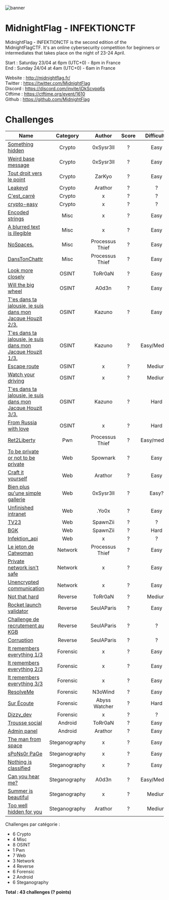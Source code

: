 ![banner](https://i.ibb.co/hFPd3zG/MCTF.png)

# MidnightFlag  - INFEKTIONCTF

MidnightFlag - INFEKTIONCTF is the second edition of the MidnightFlagCTF. It's an online cybersecurity competition for beginners or intermediates that takes place on the night of 23-24 April.

Start : Saturday 23/04 at 6pm (UTC+0) - 8pm in France<br>
End : Sunday 24/04 at 4am (UTC+0) - 6am in France 

Website : http://midnightflag.fr/<br>
Twitter : https://twitter.com/MidnightFlag<br>
Discord : https://discord.com/invite/jDkScvpq6s<br>
Ctftime : https://ctftime.org/event/1610<br>
Github  : https://github.com/MidnightFlag

# Challenges

| Name                                                             | Category      | Author     | Score  | Difficulty |
|------------------------------------------------------------------|:-------------:|:----------:|:------:|:----------:|
| [Something hidden](Cryptographie/Something_hidden)               | Crypto        | 0xSysr3ll  | ?      |Easy        |
| [Weird base message](Cryptographie/weird_base_message)           | Crypto        | 0xSysr3ll  | ?      |Easy        |
| [Tout droit vers le point](Cryptographie/Tout-droit-vers-le-point)| Crypto       | ZarKyo     | ?      |Easy        |
| [Leakeyd](Cryptographie/Leakeyd)                                 | Crypto        | Arathor    | ?      |?           |
| [C'est_carré](Cryptographie/c'est_carré)                                 | Crypto        | x    | ?      |?           |
| [crypto-easy](Cryptographie/crypto-easy)                                 | Crypto        | x    | ?      |?           |  
| [Encoded strings](Misc/encoded_strings)                          | Misc          | x          | ?      |Easy        |
| [A blurred text is illegible](Misc/a_blurred_text_is_illegible)  | Misc          | x          | ?      | Easy       |
| [NoSpaces.](Misc/No_space)                                       | Misc          | Processus Thief     | ?     |Easy|
| [DansTonChattr](Misc/dans_ton_chattr)                            | Misc          | Processus Thief     | ?     |Easy|
| [Look more closely](OSINT/look_more_closely)                     | OSINT         | ToRr0aN    | ?      |Easy        |
| [Will the big wheel](OSINT/Will_the_big_wheel)                   | OSINT         | A0d3n      | ?      |Easy        |
| [T'es dans ta jalousie, je suis dans mon Jacque Houzit 2/3.](OSINT/Tes_dans_ta_jalousie_je_suis_dans_mon_Jacque_Houzit/Challenge_n°2)| OSINT | Kazuno|?|Easy|
| [T'es dans ta jalousie, je suis dans mon Jacque Houzit 1/3.](OSINT/Tes_dans_ta_jalousie_je_suis_dans_mon_Jacque_Houzit/Challenge_n°1)| OSINT | Kazuno|?|Easy/Medium|
| [Escape route](OSINT/escape_route)                               | OSINT         | x          | ?      |Medium      |
| [Watch your driving](OSINT/watch_your_driving)                   | OSINT         | x          | ?      |Medium      |
| [T'es dans ta jalousie, je suis dans mon Jacque Houzit 3/3.](OSINT/Tes_dans_ta_jalousie_je_suis_dans_mon_Jacque_Houzit/Challenge_n°3)| OSINT | Kazuno|?|Hard|
| [From Russia with love](OSINT/from_russia_with_love)             | OSINT         | x          | ?      |Hard        |
| [Ret2Liberty](Pwn/Ret2Liberty)                                   | Pwn           | Processus Thief | ? |Easy/medium |
| [To be private or not to be private](Web/to_be_private_or_not_to_be_private)| Web| Spownark   | ?      |Easy        |
| [Craft it yourself](Web/craft_it_yourself)                       | Web           | Arathor    | ?      |Easy        |       
| [Bien plus qu'une simple gallerie](Web/Bien_plus%20qu_une_simpe_gallerie) | Web    | 0xSysr3ll| ?      |Easy?       |
| [Unfinished intranet](Web/unfinished_intranet)                   | Web           | .Yo0x      | ?      |Easy        |       
| [TV23](Web/TV23)                                                 | Web           | SpawnZii   | ?      |?           |   
| [BGK](Web/BGK)                                                   | Web           | SpawnZii   | ?      |Hard        |
| [Infektion_api](Web/Infektion_api)                                                   | Web           | x   | ?      |?        |            
| [Le jeton de Catwoman](Reseau/le_jeton_de_catwoman)              | Network       | Processus Thief     | ?    |Easy |
| [Private network isn't safe](Reseau/private_network_isnt_safe)   | Network       | x          | ?      |Easy        |
| [Unencrypted communication](Reseau/unencrypted_communication)    | Network       | x          | ?      |Easy        |
| [Not that hard](Reverse/Not_that_hard)                           | Reverse       | ToRr0aN    | ?      |Medium      |
| [Rocket launch validator](Reverse/rocket_launch_validator)       | Reverse       | SeulAParis | ?      |Easy        |
| [Challenge de recrutement au KGB](Reverse/challenge_recrutement_kgb) | Reverse   | SeulAParis | ?      |?           |
| [Corruption](Reverse/corruption)                                 | Reverse       | SeulAParis | ?      |?           |
| [It remembers everything 1/3](/Forensic/it_remembers_everything_1-3)| Forensic   | x          | ?      |  Easy      |
| [It remembers everything 2/3](/Forensic/it_remembers_everything_2-3)| Forensic   | x          | ?      |  Easy      |
| [It remembers everything 3/3](/Forensic/it_remembers_everything_3-3)| Forensic   | x          | ?      |  Easy      |
| [ResolveMe](Forensic/ResolveME)                                  | Forensic      | N3oWind    | ?      |  Easy      |
| [Sur Écoute](Forensic/Sur_écoute_Réseau_Abyss_Watcher)           | Forensic      | Abyss Watcher| ?    |Hard        |
| [Dizzy_dev](Forensic/Dizzy_Dev)           | Forensic      | x| ?    |?        |
| [Trousse social](Android/Trousse_social)                         | Android       | ToRr0aN    | ?      |  Easy      |
| [Admin panel](Android/Admin_panel)                               | Android       | Arathor    | ?      |  Easy      |
| [The man from space](Steganographie/the_man_from_space)          | Steganography | x          | ?      |Easy        |
| [sPoNs0r PaGe](Steganographie/sPoNs0r_PaGe)                      | Steganography | x          | ?      |Easy        |
| [Nothing is classified](Steganographie/nothing_is_classified)    | Steganography | x          | ?      |Easy        |
| [Can you hear me?](Steganographie/Can_You_Hear_Me)               | Steganography | A0d3n      | ?      |Easy/Medium |
| [Summer is beautiful](Steganographie/summer_is_beautiful)        | Steganography | x          | ?      |Medium      |
| [Too well hidden for you](Steganographie/Too_well_hidden_for_you)| Steganography | Arathor    | ?      |Medium      |

Challenges par catégorie :   

- 6 Crypto  
- 4 Misc  
- 8 OSINT  
- 1 Pwn  
- 7 Web  
- 3 Network  
- 4 Reverse  
- 6 Forensic  
- 2 Android  
- 6 Steganography  

**Total : 43 challenges (? points)**  
